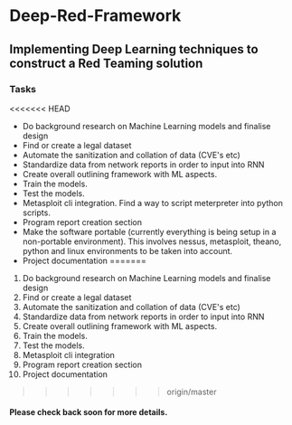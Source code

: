 # Deep-Red-Framework
## Implementing Deep Learning techniques to construct a Red Teaming solution
### Tasks

<<<<<<< HEAD
* Do background research on Machine Learning models and finalise design
* Find or create a legal dataset
* Automate the sanitization and collation of data (CVE's etc)
* Standardize data from network reports in order to input into RNN
* Create overall outlining framework with ML aspects.
* Train the models.
* Test the models.
* Metasploit cli integration. Find a way to script meterpreter into python scripts.
* Program report creation section
* Make the software portable (currently everything is being setup in a non-portable environment). This involves nessus, metasploit, theano, python and linux environments to be taken into account.
* Project documentation
=======
1. Do background research on Machine Learning models and finalise design
2. Find or create a legal dataset
3. Automate the sanitization and collation of data (CVE's etc)
4. Standardize data from network reports in order to input into RNN
5. Create overall outlining framework with ML aspects.
6. Train the models.
7. Test the models.
8. Metasploit cli integration
9. Program report creation section
10. Project documentation
>>>>>>> origin/master

#### Please check back soon for more details.
